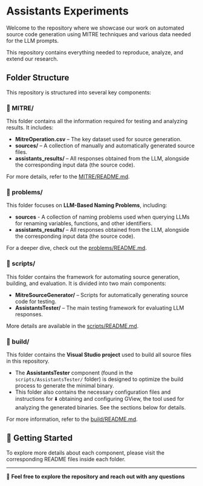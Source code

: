 # Assistants Experiments

Welcome to the repository where we showcase our work on automated source code generation using MITRE techniques and various data needed for the LLM prompts. 

This repository contains everything needed to reproduce, analyze, and extend our research.

## Folder Structure
This repository is structured into several key components:

### 📂 MITRE/
This folder contains all the information required for testing and analyzing results. It includes:  
- **MitreOperation.csv** – The key dataset used for source generation.  
- **sources/** – A collection of manually and automatically generated source files.  
- **assistants_results/** – All responses obtained from the LLM, alongside the corresponding input data (the source code).  

For more details, refer to the [MITRE/README.md](MITRE/README.md).

### 📂 problems/
This folder focuses on **LLM-Based Naming Problems**, including:  
- **sources** - A collection of naming problems used when querying LLMs for renaming variables, functions, and other identifiers.  
- **assistants_results/** – All responses obtained from the LLM, alongside the corresponding input data (the source code).   

For a deeper dive, check out the [problems/README.md](problems/README.md).

### 📂 scripts/
This folder contains the framework for automating source generation, building, and evaluation. It is divided into two main components:  
- **MitreSourceGenerator/** – Scripts for automatically generating source code for testing.  
- **AssistantsTester/** – The main testing framework for evaluating LLM responses.  

More details are available in the [scripts/README.md](scripts/README.md).

### 📂 build/
This folder contains the **Visual Studio project** used to build all source files in this repository.  
- The **AssistantsTester** component (found in the `scripts/AssistantsTester/` folder) is designed to optimize the build process to generate the minimal binary.  
- This folder also contains the necessary configuration files and instructions for ⬇️ obtaining and configuring GView, the tool used for analyzing the generated binaries.  See the sections below for details.

For more information, refer to the [build/README.md](build/README.md).

## 📖 Getting Started  

To explore more details about each component, please visit the corresponding README files inside each folder.

---

🚀 **Feel free to explore the repository and reach out with any questions**